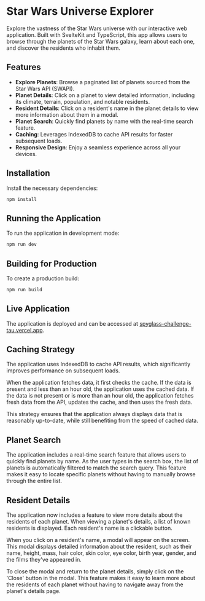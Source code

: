 # Star Wars Universe Explorer

Explore the vastness of the Star Wars universe with our interactive web application. Built with SvelteKit and TypeScript, this app allows users to browse through the planets of the Star Wars galaxy, learn about each one, and discover the residents who inhabit them.

## Features

- **Explore Planets**: Browse a paginated list of planets sourced from the Star Wars API (SWAPI).
- **Planet Details**: Click on a planet to view detailed information, including its climate, terrain, population, and notable residents.
- **Resident Details**: Click on a resident's name in the planet details to view more information about them in a modal.
- **Planet Search**: Quickly find planets by name with the real-time search feature.
- **Caching**: Leverages IndexedDB to cache API results for faster subsequent loads.
- **Responsive Design**: Enjoy a seamless experience across all your devices.

## Installation

Install the necessary dependencies:

```bash
npm install
```

## Running the Application

To run the application in development mode:

```bash
npm run dev
```

## Building for Production

To create a production build:

```bash
npm run build
```

## Live Application

The application is deployed and can be accessed at [spyglass-challenge-tau.vercel.app](https://spyglass-challenge-tau.vercel.app/).

## Caching Strategy

The application uses IndexedDB to cache API results, which significantly improves performance on subsequent loads.

When the application fetches data, it first checks the cache. If the data is present and less than an hour old, the application uses the cached data. If the data is not present or is more than an hour old, the application fetches fresh data from the API, updates the cache, and then uses the fresh data.

This strategy ensures that the application always displays data that is reasonably up-to-date, while still benefiting from the speed of cached data.

## Planet Search

The application includes a real-time search feature that allows users to quickly find planets by name. As the user types in the search box, the list of planets is automatically filtered to match the search query. This feature makes it easy to locate specific planets without having to manually browse through the entire list.

## Resident Details

The application now includes a feature to view more details about the residents of each planet. When viewing a planet's details, a list of known residents is displayed. Each resident's name is a clickable button.

When you click on a resident's name, a modal will appear on the screen. This modal displays detailed information about the resident, such as their name, height, mass, hair color, skin color, eye color, birth year, gender, and the films they've appeared in.

To close the modal and return to the planet details, simply click on the 'Close' button in the modal. This feature makes it easy to learn more about the residents of each planet without having to navigate away from the planet's details page.
